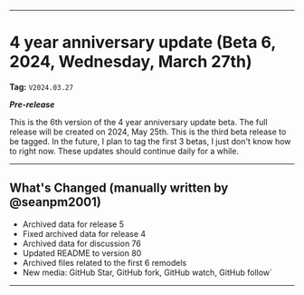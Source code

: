 ***

# 4 year anniversary update (Beta 6, 2024, Wednesday, March 27th)

**Tag:** `V2024.03.27`

***Pre-release***

This is the 6th version of the 4 year anniversary update beta. The full release will be created on 2024, May 25th. This is the third beta release to be tagged. In the future, I plan to tag the first 3 betas, I just don't know how to right now. These updates should continue daily for a while.

---

## What's Changed (manually written by @seanpm2001)

- Archived data for release 5
- Fixed archived data for release 4
- Archived data for discussion 76
- Updated README to version 80
- Archived files related to the first 6 remodels
- New media: GitHub Star, GitHub fork, GitHub watch, GitHub follow`

***
